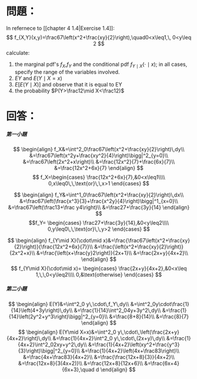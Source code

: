 # 問題：
In refernece to [[chapter 4 1.4|Exercise 1.4]]:
$$
f_{X,Y}(x,y)=\frac67\left(x^2+\frac{xy}{2}\right),\quad0<x\leq1,\, 0<y\leq 2
$$
calculate:
1. the marginal pdf's $f_X$,$f_Y$ and the conditional pdf $f_{Y\mid X}(\cdot\mid x)$; in all cases, specify the range of the variables involved.
2. $EY$ and $E(Y\mid X=x)$
3. $E[E(Y\mid X)]$ and observe that it is equal to EY
4. the probability $P(Y>\frac12\mid X<\frac12)$
# 回答：
##### 第一小題
$$
\begin{align}
f_X&=\int^2_0\frac67\left(x^2+\frac{xy}{2}\right)\,dy\\
&=\frac67\left(x^2y+\frac{xy^2}{4}\right)\bigg|^2_{y=0}\\
&=\frac67\left(2x^2+x\right)\\
&=\frac{12x^2}{7}+\frac{6x}{7}\\
&=\frac{12x^2+6x}{7}
\end{align}
$$
$$
f_X=\begin{cases}
\frac{12x^2+6x}{7},&0<x\leq1\\\\
0,x\leq0\,\,\text{or}\,\,x>1
\end{cases}
$$

$$
\begin{align}
f_Y&=\int^1_0\frac67\left(x^2+\frac{xy}{2}\right)\,dx\\
&=\frac67\left(\frac{x^3}{3}+\frac{x^2y}{4}\right)\bigg|^1_{x=0}\\
&=\frac67\left(\frac13+\frac y4\right)\\
&=\frac27+\frac{3y}{14}
\end{align}
$$
$$f_Y=
\begin{cases}
\frac27+\frac{3y}{14},&0<y\leq2\\\\
0,y\leq0\,\,\text{or}\,\,y>2
\end{cases}
$$

$$
\begin{align}
f_{Y\mid X}(\cdot\mid x)&=\frac{\frac67\left(x^2+\frac{xy}{2}\right)}{\frac{12x^2+6x}{7}}\\
&=\frac{\left(x^2+\frac{xy}{2}\right)}{2x^2+x}\\
&=\frac{\left(x+\frac{y}2\right)}{2x+1}\\
&=\frac{2x+y}{4x+2}\\
\end{align}
$$
$$
f_{Y\mid X}(\cdot\mid x)=
\begin{cases}
\frac{2x+y}{4x+2},&0<x\leq 1,\,\,0<y\leq2\\\\
0,&\text{otherwise}
\end{cases}
$$
##### 第二小題
$$
\begin{align}
E(Y)&=\int^2_0 y\,\cdot\,f_Y\,dy\\
&=\int^2_0y\cdot\frac{1}{14}\left(4+3y\right)\,dy\\
&=\frac{1}{14}\int^2_04y+3y^2\,dy\\
&=\frac{1}{14}\left(2y^2+y^3\right)\bigg|^2_{y=0}\\
&=\frac{8+8}{14}\\
&=\frac{8}{7}
\end{align}
$$
$$
\begin{align}
E(Y\mid X=x)&=\int^2_0 y\,\cdot\,\left(\frac{2x+y}{4x+2}\right)\,dy\\
&=\frac{1}{4x+2}\int^2_0 y\,\cdot\,(2x+y)\,dy\\
&=\frac{1}{4x+2}\int^2_02xy+y^2\,dy\\
&=\frac{1}{4x+2}\left(xy^2+\frac{y^3}{3}\right)\bigg|^2_{y=0}\\
&=\frac{1}{4x+2}\left(4x+\frac83\right)\\
&=\frac{4x+\frac83}{4x+2}\\
&=\frac{\frac{12x+8}{3}}{4x+2}\\
&=\frac{12x+8}{3(4x+2)}\\
&=\frac{12x+8}{12x+6}\\
&=\frac{6x+4}{6x+3},\quad d
\end{align}
$$
